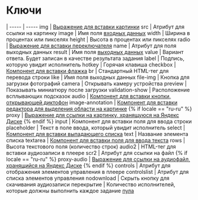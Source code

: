 # Ключи

 |
----- | -----
img | [Выражение для вставки картинки](t-components/img.md)
src | Атрибут для ссылки на картинку
image | Имя поля [входных данных](../../glossary.md#input-output-data)
width | Ширина в процентах или пикселях
height | Высота в процентах или пикселях
radio | [Выражение для вставки переключателя](t-components/radiobuttons.md)
name | Атрибут для поля выходных данных
result | Имя поля [выходных данных](../../glossary.md#input-output-data)
value | Вариант ответа. Будет записан в качестве результата задания
label | Подпись, которую увидит исполнитель
hotkey | Горячая клавиша
checkbox | [Компонент для вставки флажка](t-components/checkboxes.md)
br | Стандартный HTML-тег для перевода строки
like | Имя поля выходных данных
file-img | Кнопка для загрузки фотографий
camera | Открывать камеру устройства
preview | Показывать миниатюру после загрузки
validation-show | Расположение всплывающих подсказок
audio | [Компонент для вставки кнопки, открывающей диктофон](t-components/upload-audio.md)
image-annotation | [Компонент для вставки редактора для выделения области на картинке](t-components/image-annotation.md)
 {% if locale == "ru-ru" %}
proxy | [Выражение для ссылки на картинку, хранящуюся на Яндекс Диске](prepare-data.md)
{% endif %}
input | Компонент для вставки поля для ввода строки
placeholder | Текст в поле ввода, который увидит исполнитель
select | [Компонент для вставки выпадающего списка](t-components/list.md)
text | Название элемента списка
textarea | [Компонент для вставки поля для ввода текста](t-components/text.md)
rows | Высота текстового поля (количество строк)
audio2 | HTML-тег для вставки аудиозаписи в плеере
scr2 | Атрибут для ссылки на файл
 {% if locale == "ru-ru" %}
proxy-audio | [Выражение для ссылки на аудиофайл, хранящийся на Яндекс Диске](prepare-data.md)
{% endif %}
controls | Атрибут для отображения элементов управления в плеере
controlslist | Атрибут для списка элементов управления
nodownload | Скрыть кнопку для скачивания аудиозаписи
перекрытие | Количество исполнителей, которые должны выполнить каждое задание [пула](../../glossary.md#pool)
